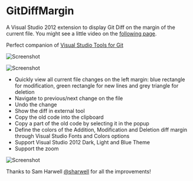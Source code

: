 GitDiffMargin
=============

A Visual Studio 2012 extension to display Git Diff on the margin of the current file.
You might see a little video on the [following page](http://www.flickr.com/photos/laurentkempe/8116990137/).

Perfect companion of [Visual Studio Tools for Git](http://visualstudiogallery.msdn.microsoft.com/abafc7d6-dcaa-40f4-8a5e-d6724bdb980c)

![Screenshot](http://farm9.staticflickr.com/8329/8116895025_ec9519b5bb_o.png)

![Screenshot](http://farm9.staticflickr.com/8370/8457441367_dc23f4a51c_o.png)

* Quickly view all current file changes on the left margin: blue rectangle for modification, green rectangle for new lines and grey triangle for deletion
* Navigate to previous/next change on the file
* Undo the change
* Show the diff in external tool
* Copy the old code into the clipboard
* Copy a part of the old code by selecting it in the popup
* Define the colors of the Addition, Modification and Deletion diff margin through Visual Studio Fonts and Colors options
* Support Visual Studio 2012 Dark, Light and Blue Theme
* Support the zoom

![Screenshot](http://farm9.staticflickr.com/8385/8457451383_068e258b94_o.png)

Thanks to Sam Harwell [@sharwell](https://github.com/sharwell) for all the improvements!



